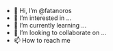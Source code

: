 - 👋 Hi, I’m @fatanoros
- 👀 I’m interested in ...
- 🌱 I’m currently learning ...
- 💞️ I’m looking to collaborate on ...
- 📫 How to reach me 

<!---
fatanoros/fatanoros is a ✨ special ✨ repository because its `README.md` (this file) appears on your GitHub profile.
You can click the Preview link to take a look at your changes.
--->
